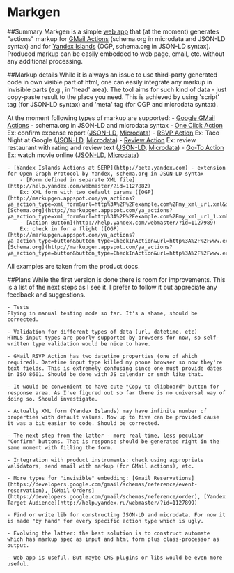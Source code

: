 Markgen
=======
##Summary
Markgen is a simple [web app](http://markupgen.appspot.com) that (at the moment) generates "actions" markup for [GMail Actions](https://developers.google.com/gmail/schemas/overview) (schema.org in microdata and JSON-LD syntax) and  for [Yandex Islands](http://beta.yandex.com) (OGP, schema.org in JSON-LD syntax). Produced markup can be easily embedded to web page, email, etc. without any additional processing.

##Markup details
While it is always an issue to use third-party generated code in own visible part of html, one can easily integrate any markup in invisible parts (e.g., in 'head' area). The tool aims for such kind of data - just copy-paste result to the place you need. This is achieved by using 'script' tag (for JSON-LD syntax) and 'meta' tag (for OGP and microdata syntax). 

At the moment following types of markup are supported:
	- [Google GMail Actions](https://developers.google.com/gmail/schemas/overview) - schema.org in JSON-LD and microdata syntax
		- [One Click Action](https://developers.google.com/gmail/schemas/reference/one-click-action)
		Ex: confirm expense report ([JSON-LD](http://markupgen.appspot.com/gm_actions?gm_action_type=one_click&action=confirm&method=get&name=Approve+Expense&url=https%3A%2F%2Fmyexpenses.com%2Fapprove%3FexpenseId%3Dabc123&description=Approval+request+for+John%27s+%2410.13+expense+for+office+supplies&format=jsonld#response), [Microdata](http://markupgen.appspot.com/gm_actions?gm_action_type=one_click&action=confirm&method=get&name=Approve+Expense&url=https%3A%2F%2Fmyexpenses.com%2Fapprove%3FexpenseId%3Dabc123&description=Approval+request+for+John%27s+%2410.13+expense+for+office+supplies&format=microdata#response))
		- [RSVP Action](https://developers.google.com/gmail/schemas/reference/rsvp-action)
		Ex: Taco Night at Google ([JSON-LD](http://markupgen.appspot.com/gm_actions?gm_action_type=rsvp&start_date=2015-04-18T15%3A30%3A00Z&end_date=2015-04-18T16%3A30%3A00Z&event_name=Taco+Night&location_name=Google&street_address=24+Willie+Mays+Plaza&address_locality=San+Francisco&address_region=CA&postal_code=94107&address_country=USA&yes_url=http%3A%2F%2Fmysite.com%2Frsvp%3FeventId%3D123%26value%3Dyes&no_url=http%3A%2F%2Fmysite.com%2Frsvp%3FeventId%3D123%26value%3Dno&maybe_url=http%3A%2F%2Fmysite.com%2Frsvp%3FeventId%3D123%26value%3Dmaybe&format=jsonld#response), [Microdata](http://markupgen.appspot.com/gm_actions?gm_action_type=rsvp&start_date=2015-04-18T15%3A30%3A00Z&end_date=2015-04-18T16%3A30%3A00Z&event_name=Taco+Night&location_name=Google&street_address=24+Willie+Mays+Plaza&address_locality=San+Francisco&address_region=CA&postal_code=94107&address_country=USA&yes_url=http%3A%2F%2Fmysite.com%2Frsvp%3FeventId%3D123%26value%3Dyes&no_url=http%3A%2F%2Fmysite.com%2Frsvp%3FeventId%3D123%26value%3Dno&maybe_url=http%3A%2F%2Fmysite.com%2Frsvp%3FeventId%3D123%26value%3Dmaybe&format=microdata#response))
		- [Review Action](https://developers.google.com/gmail/schemas/reference/review-action)
		Ex: review restaurant with rating and review text ([JSON-LD](http://markupgen.appspot.com/gm_actions?gm_action_type=review&description=We+hope+you+enjoyed+your+meal+at+Joe%27s+Diner.+Please+tell+us+about+it.&item=FoodEstablishment&item_name=Joe%27s+Diner&method=post&url=http%3A%2F%2Freviews.com%2Freview%3Fid%3D123&rating_asked=True&rating_required=rating_req&worst=1&best=5&comment_asked=True&comment_required=comment_opt&format=jsonld#response), [Microdata](http://markupgen.appspot.com/gm_actions?gm_action_type=review&description=We+hope+you+enjoyed+your+meal+at+Joe%27s+Diner.+Please+tell+us+about+it.&item=FoodEstablishment&item_name=Joe%27s+Diner&method=post&url=http%3A%2F%2Freviews.com%2Freview%3Fid%3D123&rating_asked=True&rating_required=rating_req&worst=1&best=5&comment_asked=True&comment_required=comment_opt&format=microdata#response))
		- [Go-To Action](https://developers.google.com/gmail/schemas/reference/go-to-action)
		Ex: watch movie online ([JSON-LD](http://markupgen.appspot.com/gm_actions?gm_action_type=go_to&description=Watch+the+%27Avengers%27+movie+online.&url=https%3A%2F%2Fwatch-movies.com%2Fwatch%3FmovieId%3Dabc123&name=&format=jsonld#response), [Microdata](http://markupgen.appspot.com/gm_actions?gm_action_type=go_to&description=Watch+the+%27Avengers%27+movie+online.&url=https%3A%2F%2Fwatch-movies.com%2Fwatch%3FmovieId%3Dabc123&name=&format=microdata#response))

	- [Yandex Islands Actions at SERP](http://beta.yandex.com) - extension for Open Graph Protocol by Yandex, schema.org in JSON-LD syntax
		- [Form defined in separate XML file](http://help.yandex.com/webmaster/?id=1127882)
		Ex: XML form with two default params ([OGP](http://markupgen.appspot.com/ya_actions?ya_action_type=xml_form&url=http%3A%2F%2Fexample.com%2Fmy_xml_url.xml&def0_name=property_name&def0_value=property_default_value&def1_name=property_2_name&def1_value=property_2_default_value&def2_name=&def2_value=&def3_name=&def3_value=&def4_name=&def4_value=&format=ogp#response),  [Schema.org](http://markupgen.appspot.com/ya_actions?ya_action_type=xml_form&url=http%3A%2F%2Fexample.com%2Fmy_xml_url_1.xml&def0_name=property_name&def0_value=property_def_value&def1_name=property_2_name&def1_value=property_2_def_value&def2_name=&def2_value=&def3_name=&def3_value=&def4_name=&def4_value=&format=schema#response)) 
		- [Action Button](http://help.yandex.com/webmaster/?id=1127989)
		Ex: check in for a flight ([OGP](http://markupgen.appspot.com/ya_actions?ya_action_type=button&button_type=CheckInAction&url=http%3A%2F%2Fwww.example.com%2Fcheck_in&format=ogp#response), [Schema.org](http://markupgen.appspot.com/ya_actions?ya_action_type=button&button_type=CheckInAction&url=http%3A%2F%2Fwww.example.com%2Fcheck_in&format=schema.org#response))

All examples are taken from the product docs.

##Plans
While the first version is done there is room for improvements. This is a list of the next steps as I see it. I prefer to follow it but appreciate any feedback and suggestions.

	- Tests
	Flying in manual testing mode so far. It's a shame, should be corrected. 

	- Validation for different types of data (url, datetime, etc)
	HTML5 input types are poorly supported by browsers for now, so self-written type validation would be nice to have. 

	- GMail RSVP Action has two datetime properties (one of which required). Datetime input type killed my phone browser so now they're text fields. This is extremely confusing since one must provide dates in ISO 8601. Should be done with JS calendar or smth like that.

	- It would be convenient to have cute "Copy to clipboard" button for response area. As I've figured out so far there is no universal way of doing so. Should investigate. 

	- Actually XML form (Yandex Islands) may have infinite number of properties with default values. Now up to five can be provided cause it was a bit easier to code. Should be corrected.

	- The next step from the latter - more real-time, less peculiar "Confirm" buttons. That is response should be generated right in the same moment with filling the form.

	- Integration with product instruments: check using appropriate validators, send email with markup (for GMail actions), etc. 

	- More types for "invisible" embedding: [Gmail Reservations](https://developers.google.com/gmail/schemas/reference/event-reservation), [GMail Orders](https://developers.google.com/gmail/schemas/reference/order), [Yandex Target Audience](http://help.yandex.ru/webmaster/?id=1127899)

	- Find or write lib for constructing JSON-LD and microdata. For now it is made "by hand" for every specific action type which is ugly. 

	- Evolving the latter: the best solution is to construct automate which has markup spec as input and html form plus class-processor as output. 

	- Web app is useful. But maybe CMS plugins or libs would be even more useful. 